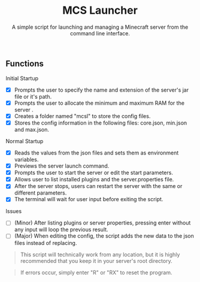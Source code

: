 <h1 align="center">MCS Launcher</h1>

<p align="center">A simple script for launching and managing a Minecraft server from the command line interface.</p>
</br>
  
## Functions

Initial Startup
- [x] Prompts the user to specify the name and extension of the server's jar file or it's path.
- [x] Prompts the user to allocate the minimum and maximum RAM for the server .
- [x] Creates a folder named "mcsl" to store the config files.
- [x] Stores the config information in the following files: core.json, min.json and max.json.

Normal Startup
- [x] Reads the values from the json files and sets them as environment variables.
- [x] Previews the server launch command.
- [x] Prompts the user to start the server or edit the start parameters.
- [X] Allows user to list installed plugins and the server.properties file.
- [x] After the server stops, users can restart the server with the same or different parameters. 
- [x] The terminal will wait for user input before exiting the script.

Issues
- [ ] (Minor) After listing plugins or server properties, pressing enter without any input will loop the previous result.
- [ ] (Major) When editing the config, the script adds the new data to the json files instead of replacing.

>This script will technically work from any location, but it is highly recommended that you keep it in your server's root directory.

>If errors occur, simply enter "R" or "RX" to reset the program.
